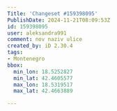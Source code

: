 ```yaml
---
Title: 'Changeset #159398095'
PublishDate: 2024-11-21T08:09:53Z
id: 159398095
user: aleksandra991
comment: nov naziv ulice
created_by: iD 2.30.4
tags:
- Montenegro
bbox:
  min_lon: 18.5252827
  min_lat: 42.4605577
  max_lon: 18.5319517
  max_lat: 42.4663889

---
```

